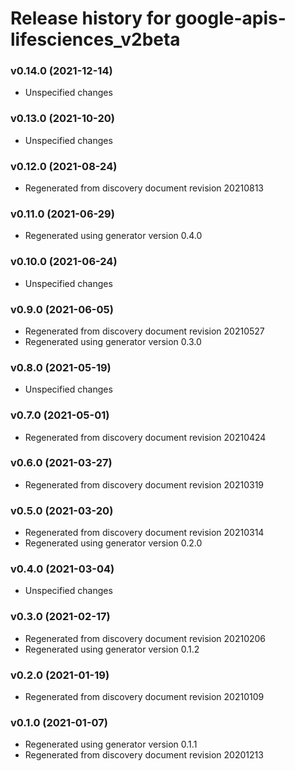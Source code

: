 # Release history for google-apis-lifesciences_v2beta

### v0.14.0 (2021-12-14)

* Unspecified changes

### v0.13.0 (2021-10-20)

* Unspecified changes

### v0.12.0 (2021-08-24)

* Regenerated from discovery document revision 20210813

### v0.11.0 (2021-06-29)

* Regenerated using generator version 0.4.0

### v0.10.0 (2021-06-24)

* Unspecified changes

### v0.9.0 (2021-06-05)

* Regenerated from discovery document revision 20210527
* Regenerated using generator version 0.3.0

### v0.8.0 (2021-05-19)

* Unspecified changes

### v0.7.0 (2021-05-01)

* Regenerated from discovery document revision 20210424

### v0.6.0 (2021-03-27)

* Regenerated from discovery document revision 20210319

### v0.5.0 (2021-03-20)

* Regenerated from discovery document revision 20210314
* Regenerated using generator version 0.2.0

### v0.4.0 (2021-03-04)

* Unspecified changes

### v0.3.0 (2021-02-17)

* Regenerated from discovery document revision 20210206
* Regenerated using generator version 0.1.2

### v0.2.0 (2021-01-19)

* Regenerated from discovery document revision 20210109

### v0.1.0 (2021-01-07)

* Regenerated using generator version 0.1.1
* Regenerated from discovery document revision 20201213


